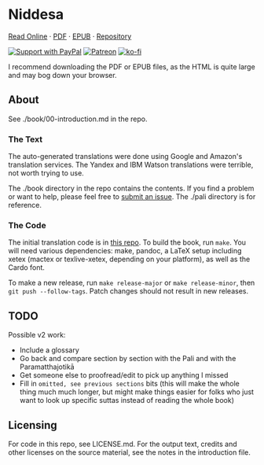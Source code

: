 # Niddesa

[Read Online](https://zacanger.com/niddesa/assets/niddesa.html) &middot;
[PDF](https://zacanger.com/niddesa/assets/niddesa.pdf) &middot;
[EPUB](https://zacanger.com/niddesa/assets/niddesa.epub) &middot;
[Repository](https://github.com/zacanger/niddesa)

[![Support with PayPal](https://img.shields.io/badge/paypal-donate-yellow.png)](https://paypal.me/zacanger)
[![Patreon](https://img.shields.io/badge/patreon-donate-yellow.svg)](https://www.patreon.com/zacanger)
[![ko-fi](https://img.shields.io/badge/donate-KoFi-yellow.svg)](https://ko-fi.com/U7U2110VB)

I recommend downloading the PDF or EPUB files, as the HTML is quite large and
may bog down your browser.

## About

See ./book/00-introduction.md in the repo.

### The Text

The auto-generated translations were done using Google and Amazon's translation
services. The Yandex and IBM Watson translations were terrible, not worth trying
to use.

The ./book directory in the repo contains the contents. If you find a problem or want to help, please feel
free to [submit an
issue](https://github.com/zacanger/niddesa/issues?q=is%3Aissue+is%3Aopen+sort%3Aupdated-desc).
The ./pali directory is for reference.

### The Code

The initial translation code is in [this
repo](https://github.com/zacanger/translate-batches). To build the book, run
`make`. You will need various dependencies: make, pandoc, a LaTeX setup
including xetex (mactex or texlive-xetex, depending on your platform), as well
as the Cardo font.

To make a new release, run `make release-major` or `make release-minor`, then
`git push --follow-tags`. Patch changes should not result in new releases.

## TODO

Possible v2 work:
* Include a glossary
* Go back and compare section by section with the Pali and with the Paramatthajotikā
* Get someone else to proofread/edit to pick up anything I missed
* Fill in `omitted, see previous sections` bits (this will make the whole thing
  much much longer, but might make things easier for folks who just want to look
  up specific suttas instead of reading the whole book)

## Licensing

For code in this repo, see LICENSE.md.
For the output text, credits and other licenses on the source material, see the
notes in the introduction file.
